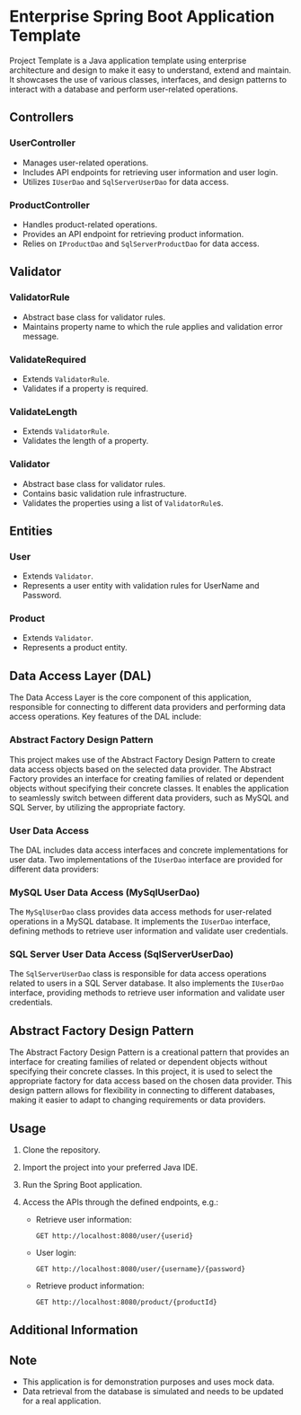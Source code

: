 # Enterprise Spring Boot Application Template

Project Template is a Java application template using enterprise architecture and design to make it easy to understand, extend and maintain. It showcases the use of various classes, interfaces, and design patterns to interact with a database and perform user-related operations.

## Controllers

### UserController

- Manages user-related operations.
- Includes API endpoints for retrieving user information and user login.
- Utilizes `IUserDao` and `SqlServerUserDao` for data access.

### ProductController

- Handles product-related operations.
- Provides an API endpoint for retrieving product information.
- Relies on `IProductDao` and `SqlServerProductDao` for data access.

## Validator

### ValidatorRule

- Abstract base class for validator rules.
- Maintains property name to which the rule applies and validation error message.

### ValidateRequired

- Extends `ValidatorRule`.
- Validates if a property is required.

### ValidateLength

- Extends `ValidatorRule`.
- Validates the length of a property.

### Validator

- Abstract base class for validator rules.
- Contains basic validation rule infrastructure.
- Validates the properties using a list of `ValidatorRule`s.

## Entities

### User

- Extends `Validator`.
- Represents a user entity with validation rules for UserName and Password.

### Product

- Extends `Validator`.
- Represents a product entity.

## Data Access Layer (DAL)

The Data Access Layer is the core component of this application, responsible for connecting to different data providers and performing data access operations. Key features of the DAL include:

### Abstract Factory Design Pattern

This project makes use of the Abstract Factory Design Pattern to create data access objects based on the selected data provider. The Abstract Factory provides an interface for creating families of related or dependent objects without specifying their concrete classes. It enables the application to seamlessly switch between different data providers, such as MySQL and SQL Server, by utilizing the appropriate factory.

### User Data Access

The DAL includes data access interfaces and concrete implementations for user data. Two implementations of the `IUserDao` interface are provided for different data providers:

### MySQL User Data Access (MySqlUserDao)

The `MySqlUserDao` class provides data access methods for user-related operations in a MySQL database. It implements the `IUserDao` interface, defining methods to retrieve user information and validate user credentials.

### SQL Server User Data Access (SqlServerUserDao)

The `SqlServerUserDao` class is responsible for data access operations related to users in a SQL Server database. It also implements the `IUserDao` interface, providing methods to retrieve user information and validate user credentials.

## Abstract Factory Design Pattern

The Abstract Factory Design Pattern is a creational pattern that provides an interface for creating families of related or dependent objects without specifying their concrete classes. In this project, it is used to select the appropriate factory for data access based on the chosen data provider. This design pattern allows for flexibility in connecting to different databases, making it easier to adapt to changing requirements or data providers.

## Usage

1. Clone the repository.

2. Import the project into your preferred Java IDE.

3. Run the Spring Boot application.

4. Access the APIs through the defined endpoints, e.g.:

    - Retrieve user information:
      ```
      GET http://localhost:8080/user/{userid}
      ```

    - User login:
      ```
      GET http://localhost:8080/user/{username}/{password}
      ```

    - Retrieve product information:
      ```
      GET http://localhost:8080/product/{productId}
      ```

## Additional Information

## Note

- This application is for demonstration purposes and uses mock data.
- Data retrieval from the database is simulated and needs to be updated for a real application.
